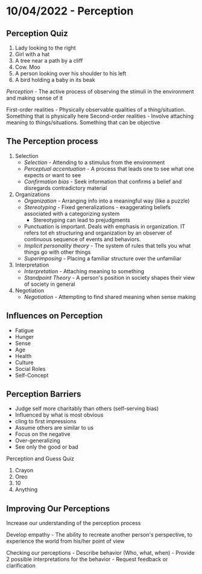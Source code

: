# 10/04/2022 - Perception

## Perception Quiz

1) Lady looking to the right
2) Girl with a hat
3) A tree near a path by a cliff
4) Cow. Moo
5) A person looking over his shoulder to his left
6) A bird holding a baby in its beak

*Perception* - The active process of observing the stimuli in the environment and making sense of it

First-order realities - Physically observable qualities of a thing/situation. Something that is physically here
Second-order realities - Involve attaching meaning to things/situations. Something that can be objective

## The Perception process

1) Selection
    - *Selection* - Attending to a stimulus from the environment
    - *Perceptual accentuation* - A process that leads one to see what one expects or want to see
    - *Confirmation bias* - Seek information that confirms a belief and disregards contradictory material
2) Organizations
    - *Organization* - Arranging info into a meaningful way (like a puzzle)
    - *Stereotyping* - Fixed generalizations - exaggerating beliefs associated with a categorizing system
        - Stereotyping can lead to prejudgments
    - Punctuation is important. Deals with emphasis in organization. IT refers tot eh structuring and organization by an observer of continuous sequence of events and behaviors.
    - *Implicit personality theory* - The system of rules that tells you what things go with other things
    - *Superimposing* - Placing a familiar structure over the unfamiliar
3) Interpretation
    - *Interpretation* - Attaching meaning to something
    - *Standpoint Theory* - A person's position in society shapes their view of society in general
4) Negotiation
    - *Negotiation* - Attempting to find shared meaning when sense making

## Influences on Perception

- Fatigue
- Hunger
- Sense
- Age
- Health
- Culture
- Social Roles
- Self-Concept

## Perception Barriers

- Judge self more charitably than others (self-serving bias)
- Influenced by what is most obvious
- cling to first impressions
- Assume others are similar to us
- Focus on the negative
- Over-generalizing
- See only the good or bad

Perception and Guess Quiz

1) Crayon
2) Oreo
3) 10
4) Anything

## Improving Our Perceptions

Increase our understanding of the perception process

Develop empathy - The ability to recreate another person's perspective, to experience the world from his/her point of view

Checking our perceptions
    - Describe behavior (Who, what, when)
    - Provide 2 possible interpretations for the behavior
    - Request feedback or clarification
